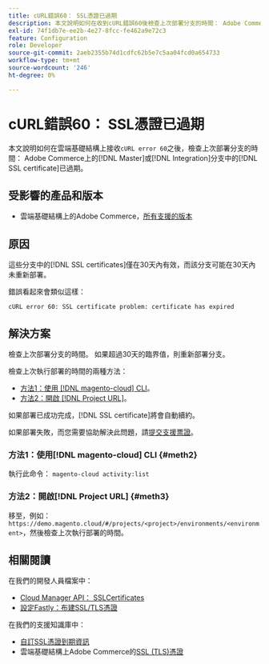```yaml
---
title: cURL錯誤60： SSL憑證已過期
description: 本文說明如何在收到cURL錯誤60後檢查上次部署分支的時間： Adobe Commerce雲端基礎結構上的主要或整合分支中的SSL憑證已過期。
exl-id: 74f1db7e-ee2b-4e27-8fcc-fe462a9e72c3
feature: Configuration
role: Developer
source-git-commit: 2aeb2355b74d1cdfc62b5e7c5aa04fcd0a654733
workflow-type: tm+mt
source-wordcount: '246'
ht-degree: 0%

---
```


# cURL錯誤60： SSL憑證已過期

本文說明如何在雲端基礎結構上接收`cURL error 60`之後，檢查上次部署分支的時間： Adobe Commerce上的[!DNL Master]或[!DNL Integration]分支中的[!DNL SSL certificate]已過期。

## 受影響的產品和版本

* 雲端基礎結構上的Adobe Commerce，[所有支援的版本](https://magento.com/sites/default/files/magento-software-lifecycle-policy.pdf)

## 原因

這些分支中的[!DNL SSL certificates]僅在30天內有效，而該分支可能在30天內未重新部署。

錯誤看起來會類似這樣：

```cURL
cURL error 60: SSL certificate problem: certificate has expired
```

## 解決方案

檢查上次部署分支的時間。 如果超過30天的臨界值，則重新部署分支。

檢查上次執行部署的時間的兩種方法：

* [方法1：使用 [!DNL magento-cloud] CLI](#meth2)。
* [方法2：開啟 [!DNL Project URL]](#meth3)。

如果部署已成功完成，[!DNL SSL certificate]將會自動續約。

如果部署失敗，而您需要協助解決此問題，請[提交支援票證](https://experienceleague.adobe.com/docs/commerce-knowledge-base/kb/help-center-guide/magento-help-center-user-guide.html?lang=zh-Hant#submit-ticket)。

### 方法1：使用[!DNL magento-cloud] CLI {#meth2}

執行此命令： `magento-cloud activity:list`

### 方法2：開啟[!DNL Project URL] {#meth3}

移至，例如： `https://demo.magento.cloud/#/projects/<project>/environments/<environment>`，然後檢查上次執行部署的時間。

## 相關閱讀

在我們的開發人員檔案中：

* [Cloud Manager API： SSLCertificates](https://developer.adobe.com/experience-cloud/cloud-manager/reference/api/#tag/SSLCertificates)
* [設定Fastly：布建SSL/TLS憑證](https://experienceleague.adobe.com/zh-hant/docs/commerce-cloud-service/user-guide/cdn/setup-fastly/fastly-configuration#provision-ssltls-certificates)

在我們的支援知識庫中：

* [自訂SSL憑證到期資訊](https://experienceleague.adobe.com/docs/commerce-knowledge-base/kb/troubleshooting/miscellaneous/custom-ssl-certificate-expiration-information.html?lang=zh-Hant)
* 雲端基礎結構上Adobe Commerce的[SSL (TLS)憑證](https://experienceleague.adobe.com/docs/commerce-knowledge-base/kb/how-to/ssl-tls-certificates-for-magento-commerce-cloud-faq.html?lang=zh-Hant)
